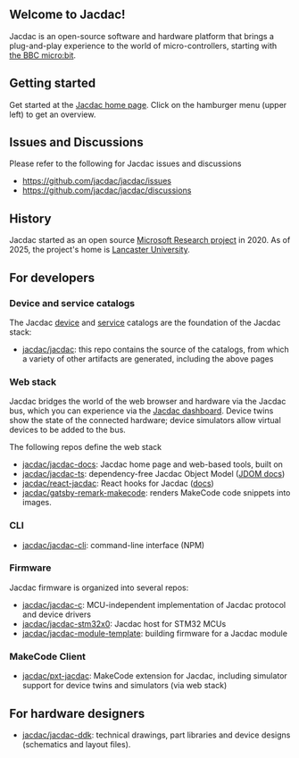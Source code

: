 ## Welcome to Jacdac!

Jacdac is an open-source software and hardware platform that brings a plug-and-play experience to the world of micro-controllers, starting with [the BBC micro:bit](https://microbit.org).  


## Getting started

Get started at the [Jacdac home page](https://jacdac.github.io/jacdac-docs). Click on the hamburger
menu (upper left) to get an overview.

## Issues and Discussions

Please refer to the following for Jacdac issues and discussions 
- https://github.com/jacdac/jacdac/issues
- https://github.com/jacdac/jacdac/discussions

## History

Jacdac started as an open source [Microsoft Research project](https://www.microsoft.com/en-us/research/project/jacdac-connect-and-code-electronics/) in 2020.
As of 2025, the project's home is [Lancaster University](https://lancaster.ac.uk/).

## For developers

### Device and service catalogs

The Jacdac [device](https://jacdac.github.io/jacdac-docs/devices/) and [service](https://jacdac.github.io/jacdac-docs/services/) catalogs are the foundation of the Jacdac stack: 
- [jacdac/jacdac](https://github.com/jacdac/jacdac): this repo contains the source of the catalogs, from which a variety
of other artifacts are generated, including the above pages 

### Web stack

Jacdac bridges the world of the web browser and hardware via
the Jacdac bus, which you can experience via the [Jacdac dashboard](https://jacdac.github.io/jacdac-docs/dashboard). 
Device twins show the state of the connected
hardware; device simulators allow virtual devices to be added
to the bus.  

The following repos define the web stack
- [jacdac/jacdac-docs](https://github.com/jacdac/jacdac-docs): Jacdac home page and web-based tools, built on
- [jacdac/jacdac-ts](https://github.com/jacdac/jacdac-ts): dependency-free Jacdac Object Model ([JDOM docs](https://jacdac.github.io/jacdac-ts/))
- [jacdac/react-jacdac](https://github.com/jacdac/react-jacdac): React hooks for Jacdac ([docs](https://jacdac.github.io/react-jacdac/))
- [jacdac/gatsby-remark-makecode](https://github.com/jacdac/gatsby-remark-makecode): renders MakeCode code snippets into images.

### CLI

- [jacdac/jacdac-cli](https://github.com/jacdac/jacdac-cli): command-line interface (NPM)

### Firmware

Jacdac firmware is organized into several repos:
- [jacdac/jacdac-c](https://github.com/jacdac/jacdac-c): MCU-independent implementation of Jacdac protocol and device drivers
- [jacdac/jacdac-stm32x0](https://github.com/jacdac/jacdac-stm32x0): Jacdac host for STM32 MCUs
- [jacdac/jacdac-module-template](https://github.com/jacdac/jacdac-module-template): building firmware for a Jacdac module

### MakeCode Client

- [jacdac/pxt-jacdac](https://github.com/jacdac/pxt-jacdac): MakeCode extension for Jacdac, including simulator support for device twins and simulators (via web stack)

## For hardware designers

- [jacdac/jacdac-ddk](https://github.com/jacdac/jacdac-ddk): technical drawings, part libraries and device designs (schematics and layout files). 